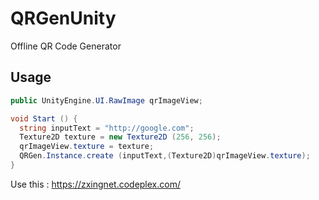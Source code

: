 # QRGenUnity
Offline QR Code Generator

## Usage
```c#
public UnityEngine.UI.RawImage qrImageView;

void Start () {
  string inputText = "http://google.com";
  Texture2D texture = new Texture2D (256, 256);
  qrImageView.texture = texture;
  QRGen.Instance.create (inputText,(Texture2D)qrImageView.texture);
}
```

Use this : https://zxingnet.codeplex.com/
